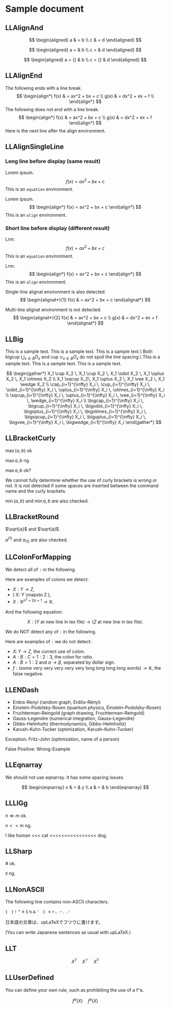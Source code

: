 # Sample document

## LLAlignAnd

$$
\begin{aligned}
    a & = b \\
    c & = d
\end{aligned}
$$

$$
\begin{aligned}
    a = & b \\
    c = & d
\end{aligned}
$$

$$
\begin{aligned}
    a = {} & b \\
    c = {} & d
\end{aligned}
$$

## LLAlignEnd

The following ends with a line break.
$$
\begin{align*}
  f(x) & = ax^2 + bx + c \\
  g(x) & = dx^2 + ex + f \\
\end{align*}
$$
The following does not end with a line break.
$$
\begin{align*}
  f(x) & = ax^2 + bx + c \\
  g(x) & = dx^2 + ex + f
\end{align*}
$$
Here is the next line after the align environment.

## LLAlignSingleLine

### Long line before display (same result)

Lorem ipsum.
$$
\begin{equation*}
    f(x) = ax^2 + bx + c
\end{equation*}
$$
This is an `equation` environment.

Lorem ipsum.
$$
\begin{align*}
f(x) = ax^2 + bx + c
\end{align*}
$$
This is an `align` environment.

### Short line before display (different result)

Lrm:
$$
\begin{equation*}
    f(x) = ax^2 + bx + c
\end{equation*}
$$
This is an `equation` environment.

Lrm:
$$
\begin{align*}
    f(x) = ax^2 + bx + c
\end{align*}
$$
This is an `align` environment.

Single-line alignat environment is also detected.
$$
\begin{alignat*}{1}
    f(x) & = ax^2 + bx + c
\end{alignat*}
$$

Multi-line alignat environment is not detected.
$$
\begin{alignat*}{2}
    f(x) & = ax^2 + bx + c \\
    g(x) & = dx^2 + ex + f
\end{alignat*}
$$

## LLBig

This is a sample text.
This is a sample text.
This is a sample text.\\
Both
bigcup $\bigcup_{x \in B} O_x$ and
cup $\cup_{x \in B} O_x$ do not spoil the line spacing.\\
This is a sample text.
This is a sample text.
This is a sample text.

$$
\begin{gather*}
  X_1 \cap X_2 \,
  X_1 \cup X_2 \,
  X_1 \odot X_2 \,
  X_1 \oplus X_2 \,
  X_1 \otimes X_2 \\
  X_1 \sqcup X_2\,
  X_1 \uplus X_2 \,
  X_1 \vee X_2 \,
  X_1 \wedge X_2 \\
  \cap_{i=1}^{\infty} X_i \,
  \cup_{i=1}^{\infty} X_i \,
  \odot_{i=1}^{\infty} X_i \,
  \oplus_{i=1}^{\infty} X_i \,
  \otimes_{i=1}^{\infty} X_i \\
  \sqcup_{i=1}^{\infty} X_i \,
  \uplus_{i=1}^{\infty} X_i \,
  \vee_{i=1}^{\infty} X_i \,
  \wedge_{i=1}^{\infty} X_i \\
  \bigcap_{i=1}^{\infty} X_i \,
  \bigcup_{i=1}^{\infty} X_i \,
  \bigodot_{i=1}^{\infty} X_i \,
  \bigoplus_{i=1}^{\infty} X_i \,
  \bigotimes_{i=1}^{\infty} X_i \,
  \bigsqcup_{i=1}^{\infty} X_i \,
  \biguplus_{i=1}^{\infty} X_i \,
  \bigvee_{i=1}^{\infty} X_i \,
  \bigwedge_{i=1}^{\infty} X_i
\end{gather*}
$$

## LLBracketCurly

$\max(a,b)$ ok

$\max{a,b}$ ng

$\max {a,b}$ ok?

We cannot fully determine whether the use of curly brackets is wrong or not.
It is not detected if some spaces are inserted between the command name and the curly brackets.

$\min(a,b)$ and $\min{a,b}$ are also checked.

## LLBracketRound

$\sqrt{a}$ and $\sqrt(a)$.

$a^(1)$ and $a_(1)$ are also checked.

## LLColonForMapping

We detect all of `:` in the following.

Here are examples of colons we detect:

* $X:Y \to Z$,
* \( X: Y \mapsto Z \),
* $X : \mathbb{R}^{n^2 + 2n + 1}  \rightarrow \mathbb{R}$.

And the following equation:

$$
X:
(Y \text{ at new line in tex file})
\to
(Z \text{ at new line in tex file}).
$$

We do NOT detect any of `:` in the following.

Here are examples of `:` we do not detect:

* $X\colon Y \to Z$, the correct use of colon.
* $A:B:C = 1:2:3$, the colon for ratio.
* $A:B = 1:2$ and $\alpha \to \beta$, separated by dollar sign.
* $f: (\text{some very very very very very long long long long words}) \to \mathbb{R}$, the false negative.

## LLENDash

* Erdos-Renyi (random graph, Erdős–Rényi)
* Einstein-Podolsky-Rosen (quantum physics, Einstein–Podolsky–Rosen)
* Fruchterman-Reingold (graph drawing, Fruchterman–Reingold)
* Gauss-Legendre (numerical integration, Gauss–Legendre)
* Gibbs-Helmholtz (thermodynamics, Gibbs–Helmholtz)
* Karush-Kuhn-Tucker (optimization, Karush–Kuhn–Tucker)

Exception: Fritz-John (optimization, name of a person)

False Positive: Wrong-Example

## LLEqnarray

We should not use eqnarray. It has some spacing issues.

$$
\begin{eqnarray}
    x & = & y \\
    a & = & b
\end{eqnarray}
$$

## LLLlGg

$n \ll m$ ok.

$n << m$ ng.

I like human <<< cat <<<<<<<<<<<<<<<< dog.

## LLSharp

$\#$ ok.

$\sharp$ ng.

## LLNonASCII

The following line contains non-ASCII characters.

    {　}！＂＃＄％＆＇（）＊＋，－．／

日本語の文章は、upLaTeXでフツウに書けます。

(You can write Japanese sentences as usual with upLaTeX.)

## LLT

$$
\begin{equation*}
    X^T \quad X^\top \quad X^{\mathsf{T}}
\end{equation*}
$$

## LLUserDefined

You can define your own rule, such as prohibiting the use of a f^a.

$$
\begin{equation*}
    f^a(X) \quad f^{\mathrm{a}}(X)
\end{equation*}
$$
